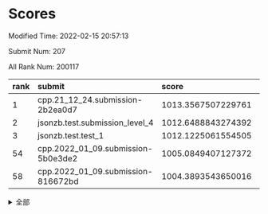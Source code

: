 # Scores

Modified Time: 2022-02-15 20:57:13

Submit Num: 207

All Rank Num: 200117

| rank |               submit               |       score        |       sigma        | pk_num |
| :--- | :--------------------------------- | :----------------- | :----------------- | :----- |
| 1    | cpp.21_12_24.submission-2b2ea0d7   | 1013.3567507229761 | 0.7858478086181437 | 3870   |
| 2    | jsonzb.test.submission_level_4     | 1012.6488843274392 | 0.8036532871062333 | 3864   |
| 3    | jsonzb.test.test_1                 | 1012.1225061554505 | 0.7926787891677561 | 3859   |
| 54   | cpp.2022_01_09.submission-5b0e3de2 | 1005.0849407127372 | 0.7110177870422194 | 3868   |
| 58   | cpp.2022_01_09.submission-816672bd | 1004.3893543650016 | 0.7194845371662438 | 3870   |


<details>
<summary>全部</summary>

| rank |                 submit                 |       score        |       sigma        | pk_num |
| :--- | :------------------------------------- | :----------------- | :----------------- | :----- |
| 1    | cpp.21_12_24.submission-2b2ea0d7       | 1013.3567507229761 | 0.7858478086181437 | 3870   |
| 2    | jsonzb.test.submission_level_4         | 1012.6488843274392 | 0.8036532871062333 | 3864   |
| 3    | jsonzb.test.test_1                     | 1012.1225061554505 | 0.7926787891677561 | 3859   |
| 4    | gobigger.level_3.submission_level_3_4  | 1011.9457991872902 | 0.7879417870439668 | 3865   |
| 5    | gobigger.level_3.submission_level_3_5  | 1011.7273953267262 | 0.8251498430623846 | 3866   |
| 6    | gobigger.level_3.submission_level_3_24 | 1011.5295218624818 | 0.780981654990138  | 3869   |
| 7    | gobigger.level_3.submission_level_3_20 | 1011.5259838114353 | 0.7704107667577493 | 3867   |
| 8    | gobigger.level_3.submission_level_3_23 | 1011.1550697695733 | 0.7914547494529405 | 3868   |
| 9    | gobigger.level_3.submission_level_3_2  | 1011.1095956056577 | 0.7655900898414565 | 3869   |
| 10   | gobigger.level_3.submission_level_3_26 | 1010.9179368173075 | 0.7682849792487911 | 3867   |
| 11   | gobigger.level_3.submission_level_3_21 | 1010.9127722155932 | 0.7638540248974715 | 3863   |
| 12   | gobigger.level_3.submission_level_3_29 | 1010.7601535071217 | 0.7709674991718989 | 3873   |
| 13   | gobigger.level_3.submission_level_3_30 | 1010.6298597902761 | 0.7650277763798085 | 3863   |
| 14   | gobigger.level_3.submission_level_3_35 | 1010.6085459746589 | 0.7811790864178438 | 3871   |
| 15   | gobigger.level_3.submission_level_3_39 | 1010.603122810986  | 0.7661424948945792 | 3866   |
| 16   | gobigger.level_3.submission_level_3_45 | 1010.5123726074906 | 0.76515654145408   | 3869   |
| 17   | gobigger.level_3.submission_level_3_10 | 1010.3890158948606 | 0.771487158423397  | 3872   |
| 18   | gobigger.level_3.submission_level_3_31 | 1010.3536702153882 | 0.7489082459994919 | 3867   |
| 19   | gobigger.level_3.submission_level_3_48 | 1010.2807264111632 | 0.760271527741782  | 3868   |
| 20   | gobigger.level_3.submission_level_3_3  | 1010.2426563723347 | 0.7994526316928298 | 3863   |
| 21   | gobigger.level_3.submission_level_3_38 | 1010.2173082905665 | 0.7847172143353844 | 3865   |
| 22   | gobigger.level_3.submission_level_3_40 | 1010.0079603128551 | 0.758055655169289  | 3865   |
| 23   | gobigger.level_3.submission_level_3_14 | 1009.9896378877688 | 0.7553401331685403 | 3868   |
| 24   | gobigger.level_3.submission_level_3_16 | 1009.982926569629  | 0.7471798613115422 | 3870   |
| 25   | gobigger.level_3.submission_level_3_42 | 1009.9233557911791 | 0.7390690807279322 | 3865   |
| 26   | gobigger.level_3.submission_level_3_9  | 1009.9002047747732 | 0.7719672343795315 | 3867   |
| 27   | gobigger.level_3.submission_level_3_8  | 1009.8283888585692 | 0.7605597631202345 | 3865   |
| 28   | gobigger.level_3.submission_level_3_37 | 1009.8162310183027 | 0.7512969845536689 | 3871   |
| 29   | gobigger.level_3.submission_level_3_49 | 1009.6534637131709 | 0.7562828925122257 | 3868   |
| 30   | gobigger.level_3.submission_level_3_15 | 1009.6474995244641 | 0.751758622366393  | 3871   |
| 31   | gobigger.level_3.submission_level_3_6  | 1009.6203039693456 | 0.7684302541972157 | 3869   |
| 32   | gobigger.level_3.submission_level_3_32 | 1009.5808621887478 | 0.7536524166006322 | 3864   |
| 33   | gobigger.level_3.submission_level_3_44 | 1009.5230069841331 | 0.7501656607792107 | 3868   |
| 34   | gobigger.level_3.submission_level_3_7  | 1009.5229917769311 | 0.7338388578967432 | 3869   |
| 35   | gobigger.level_3.submission_level_3_18 | 1009.447649202089  | 0.7543440717287712 | 3868   |
| 36   | gobigger.level_3.submission_level_3_43 | 1009.4284077899398 | 0.7521032101795528 | 3867   |
| 37   | gobigger.level_3.submission_level_3_34 | 1009.4068507733366 | 0.7735852243071654 | 3864   |
| 38   | gobigger.level_3.submission_level_3_0  | 1009.3174479450054 | 0.7765170623856622 | 3868   |
| 39   | gobigger.level_3.submission_level_3_28 | 1009.2368213619241 | 0.7696619315195169 | 3865   |
| 40   | gobigger.level_3.submission_level_3_46 | 1009.2340872801211 | 0.7363587850448705 | 3870   |
| 41   | gobigger.level_3.submission_level_3_47 | 1009.2023483864428 | 0.7427759839083093 | 3869   |
| 42   | gobigger.level_3.submission_level_3_17 | 1009.1502522283164 | 0.7425390436498802 | 3863   |
| 43   | gobigger.level_3.submission_level_3_22 | 1009.1151269872528 | 0.7660407803220461 | 3868   |
| 44   | gobigger.level_3.submission_level_3_1  | 1009.0598424613023 | 0.7396569301819889 | 3865   |
| 45   | gobigger.level_3.submission_level_3_12 | 1009.0273880216909 | 0.752114524987992  | 3873   |
| 46   | gobigger.level_3.submission_level_3_11 | 1008.9227522986563 | 0.7675876259191998 | 3869   |
| 47   | gobigger.level_3.submission_level_3_41 | 1008.834556227614  | 0.7610128984414829 | 3865   |
| 48   | gobigger.level_3.submission_level_3_33 | 1008.8212912017669 | 0.7274520385774618 | 3863   |
| 49   | gobigger.level_3.submission_level_3_19 | 1008.6972689988702 | 0.7493557185198616 | 3868   |
| 50   | gobigger.level_3.submission_level_3_25 | 1008.6758169012377 | 0.7526044940281676 | 3865   |
| 51   | gobigger.level_3.submission_level_3_36 | 1008.126186863385  | 0.726929080850368  | 3875   |
| 52   | gobigger.level_3.submission_level_3_27 | 1008.121258993034  | 0.723266003467661  | 3863   |
| 53   | gobigger.level_3.submission_level_3_13 | 1007.8869041567677 | 0.7496042168829062 | 3864   |
| 54   | cpp.2022_01_09.submission-5b0e3de2     | 1005.0849407127372 | 0.7110177870422194 | 3868   |
| 55   | gobigger.level_1.submission_level_1_36 | 1004.7757143258432 | 0.7172020242908965 | 3867   |
| 56   | gobigger.level_1.submission_level_1_48 | 1004.4797599266731 | 0.7319760013523815 | 3867   |
| 57   | gobigger.level_1.submission_level_1_13 | 1004.436093530698  | 0.7163334156440375 | 3864   |
| 58   | cpp.2022_01_09.submission-816672bd     | 1004.3893543650016 | 0.7194845371662438 | 3870   |
| 59   | gobigger.level_1.submission_level_1_41 | 1004.2946085514769 | 0.7101852748829837 | 3868   |
| 60   | gobigger.level_1.submission_level_1_20 | 1004.0221589492515 | 0.7291397491472633 | 3868   |
| 61   | gobigger.level_1.submission_level_1_22 | 1004.0142792547778 | 0.714492979530007  | 3866   |
| 62   | gobigger.level_1.submission_level_1_44 | 1003.9989821341401 | 0.7227554718158109 | 3864   |
| 63   | gobigger.level_1.submission_level_1_21 | 1003.99328446433   | 0.7153817510927307 | 3866   |
| 64   | gobigger.level_1.submission_level_1_5  | 1003.961449422249  | 0.7195432703108475 | 3864   |
| 65   | gobigger.level_1.submission_level_1_43 | 1003.9284570088414 | 0.7245131282819774 | 3864   |
| 66   | gobigger.level_1.submission_level_1_40 | 1003.8652530811846 | 0.7092503150023338 | 3869   |
| 67   | gobigger.level_1.submission_level_1_34 | 1003.8263754796197 | 0.711874253267791  | 3864   |
| 68   | gobigger.level_1.submission_level_1_2  | 1003.7678807107976 | 0.712839701783453  | 3870   |
| 69   | gobigger.level_1.submission_level_1_1  | 1003.740069972757  | 0.7176274262720772 | 3862   |
| 70   | gobigger.level_1.submission_level_1_47 | 1003.73874749569   | 0.7291093520416463 | 3865   |
| 71   | gobigger.level_1.submission_level_1_30 | 1003.7173320356816 | 0.7179861147767106 | 3870   |
| 72   | gobigger.level_1.submission_level_1_31 | 1003.6430039098287 | 0.7129541194728357 | 3870   |
| 73   | gobigger.level_1.submission_level_1_23 | 1003.5703228280304 | 0.7187336016804474 | 3873   |
| 74   | gobigger.level_1.submission_level_1_3  | 1003.5088978441402 | 0.7089269307011046 | 3870   |
| 75   | gobigger.level_1.submission_level_1_19 | 1003.4483825373483 | 0.7257397347728032 | 3868   |
| 76   | gobigger.level_1.submission_level_1_17 | 1003.4277325460977 | 0.7168683485684527 | 3870   |
| 77   | gobigger.level_1.submission_level_1_24 | 1003.4249320183696 | 0.7187372968392329 | 3864   |
| 78   | gobigger.level_1.submission_level_1_35 | 1003.4126216600649 | 0.7174806615753783 | 3868   |
| 79   | gobigger.level_1.submission_level_1_12 | 1003.3422079747583 | 0.7239076090785901 | 3868   |
| 80   | gobigger.level_1.submission_level_1_4  | 1003.261713890729  | 0.712720450417004  | 3871   |
| 81   | gobigger.level_1.submission_level_1_33 | 1003.2458188694494 | 0.7188043455252008 | 3864   |
| 82   | gobigger.level_1.submission_level_1_8  | 1003.2338463286872 | 0.7064913331169759 | 3867   |
| 83   | gobigger.level_1.submission_level_1_7  | 1003.1571945883502 | 0.7112214157012868 | 3868   |
| 84   | gobigger.level_1.submission_level_1_11 | 1003.147293599551  | 0.7135938748852546 | 3866   |
| 85   | gobigger.level_1.submission_level_1_37 | 1003.1213836610502 | 0.7157392872043883 | 3863   |
| 86   | gobigger.level_1.submission_level_1_9  | 1003.1150719171163 | 0.7122376445357307 | 3868   |
| 87   | gobigger.level_1.submission_level_1_15 | 1003.0622362512954 | 0.7115243290431903 | 3865   |
| 88   | gobigger.level_1.submission_level_1_49 | 1003.0536212444923 | 0.7206738755227718 | 3868   |
| 89   | gobigger.level_1.submission_level_1_27 | 1002.9324800645167 | 0.720703547042531  | 3860   |
| 90   | gobigger.level_1.submission_level_1_38 | 1002.8825516134057 | 0.7065558174215723 | 3872   |
| 91   | gobigger.level_1.submission_level_1_28 | 1002.8680808468857 | 0.7129617457643241 | 3867   |
| 92   | gobigger.level_1.submission_level_1_26 | 1002.8249555464517 | 0.7114808058463777 | 3867   |
| 93   | gobigger.level_1.submission_level_1_45 | 1002.733578379268  | 0.7018149210713206 | 3874   |
| 94   | gobigger.level_1.submission_level_1_46 | 1002.6699940086662 | 0.69479710321989   | 3871   |
| 95   | gobigger.level_1.submission_level_1_14 | 1002.531363716808  | 0.7146919946246805 | 3872   |
| 96   | gobigger.level_1.submission_level_1_25 | 1002.4012132938701 | 0.7058079182014604 | 3868   |
| 97   | gobigger.level_1.submission_level_1_10 | 1002.391512585337  | 0.7138893215417377 | 3862   |
| 98   | gobigger.level_1.submission_level_1_16 | 1002.3165923834628 | 0.7138978271660203 | 3866   |
| 99   | gobigger.level_1.submission_level_1_0  | 1002.3156611877821 | 0.7128241718411673 | 3871   |
| 100  | gobigger.level_1.submission_level_1_39 | 1002.126069798534  | 0.7164060438653148 | 3871   |
| 101  | gobigger.level_1.submission_level_1_6  | 1002.0286352524541 | 0.7184114501573331 | 3864   |
| 102  | gobigger.level_1.submission_level_1_18 | 1002.0208855163363 | 0.7178566899622487 | 3867   |
| 103  | gobigger.level_1.submission_level_1_42 | 1001.9710607293605 | 0.7107094171902795 | 3866   |
| 104  | gobigger.level_1.submission_level_1_29 | 1001.8514159104535 | 0.7188903122064182 | 3872   |
| 105  | gobigger.level_1.submission_level_1_32 | 1001.7499409581029 | 0.7145058945211664 | 3866   |
| 106  | gobigger.random.submission_random_47   | 997.438452828418   | 0.7165917091511976 | 3863   |
| 107  | gobigger.random.submission_random_11   | 997.3675479676695  | 0.7299707597617674 | 3871   |
| 108  | gobigger.random.submission_random_25   | 997.1981222974664  | 0.7111055053962975 | 3862   |
| 109  | gobigger.random.submission_random_42   | 997.11197777892    | 0.700264412858442  | 3866   |
| 110  | gobigger.random.submission_random_16   | 996.9985697705716  | 0.7068524771984008 | 3869   |
| 111  | gobigger.random.submission_random_48   | 996.8711349569045  | 0.7002381360499549 | 3864   |
| 112  | gobigger.random.submission_random_29   | 996.7579810627681  | 0.6953013957311122 | 3866   |
| 113  | gobigger.random.submission_random_12   | 996.7288624994832  | 0.7052373167585181 | 3866   |
| 114  | gobigger.random.submission_random_4    | 996.6209108769833  | 0.705955588323698  | 3867   |
| 115  | gobigger.random.submission_random_40   | 996.5786867175024  | 0.6953496448946238 | 3867   |
| 116  | gobigger.random.submission_random_24   | 996.5402825496592  | 0.7061851243782767 | 3867   |
| 117  | gobigger.random.submission_random_37   | 996.5297273053293  | 0.7073023179891184 | 3867   |
| 118  | gobigger.random.submission_random_0    | 996.4693634722379  | 0.7109349214147148 | 3866   |
| 119  | gobigger.random.submission_random_17   | 996.4680022743875  | 0.7107742020652641 | 3872   |
| 120  | gobigger.random.submission_random_3    | 996.4306622624306  | 0.7134230827147426 | 3872   |
| 121  | gobigger.random.submission_random_23   | 996.4210672976508  | 0.7080126532298321 | 3862   |
| 122  | gobigger.random.submission_random_8    | 996.3798509933233  | 0.70675927689787   | 3868   |
| 123  | gobigger.random.submission_random_21   | 996.3293631810542  | 0.7157550601782691 | 3863   |
| 124  | gobigger.random.submission_random_34   | 996.3146019559673  | 0.7126688059216684 | 3873   |
| 125  | gobigger.random.submission_random_41   | 996.2788999834521  | 0.7136591978905927 | 3868   |
| 126  | gobigger.random.submission_random_31   | 996.2632758590939  | 0.7077581671901079 | 3863   |
| 127  | gobigger.random.submission_random_14   | 996.2591052825804  | 0.7118757047253573 | 3862   |
| 128  | gobigger.random.submission_random_26   | 996.2477749346057  | 0.7221305441311936 | 3873   |
| 129  | gobigger.random.submission_random_2    | 996.2108479466186  | 0.6996753366122712 | 3866   |
| 130  | gobigger.random.submission_random_38   | 996.1378058802693  | 0.7061293623267954 | 3868   |
| 131  | gobigger.random.submission_random_9    | 996.054355966449   | 0.7229633867939401 | 3868   |
| 132  | gobigger.random.submission_random_28   | 996.012962669404   | 0.7058674093480484 | 3867   |
| 133  | gobigger.random.submission_random_10   | 995.994078216319   | 0.7010702391495643 | 3864   |
| 134  | gobigger.random.submission_random_43   | 995.9402350853087  | 0.708495158093467  | 3868   |
| 135  | gobigger.random.submission_random_46   | 995.9326526548475  | 0.7115518465259755 | 3858   |
| 136  | gobigger.random.submission_random_18   | 995.8578903178898  | 0.708866795371186  | 3867   |
| 137  | gobigger.random.submission_random_13   | 995.849314080319   | 0.705828821407872  | 3864   |
| 138  | gobigger.random.submission_random_36   | 995.8413747675988  | 0.7289927486116904 | 3860   |
| 139  | gobigger.random.submission_random_44   | 995.8403081283109  | 0.7086192163605639 | 3868   |
| 140  | gobigger.random.submission_random_32   | 995.7648929010476  | 0.715684171214738  | 3868   |
| 141  | gobigger.random.submission_random_5    | 995.7345613015473  | 0.7118875812108939 | 3865   |
| 142  | gobigger.random.submission_random_30   | 995.7323538331657  | 0.7074040714847406 | 3864   |
| 143  | gobigger.random.submission_random_49   | 995.7087313496522  | 0.7045007323215082 | 3870   |
| 144  | gobigger.random.submission_random_27   | 995.6906126691256  | 0.7081993961716794 | 3870   |
| 145  | gobigger.random.submission_random_15   | 995.6605027005844  | 0.7120333473711967 | 3872   |
| 146  | gobigger.random.submission_random_1    | 995.5996209560923  | 0.7137705654386032 | 3866   |
| 147  | gobigger.random.submission_random_7    | 995.414394233432   | 0.7103768639749174 | 3869   |
| 148  | gobigger.random.submission_random_33   | 995.4058093772788  | 0.7185307287789803 | 3870   |
| 149  | gobigger.random.submission_random_6    | 995.3929620759789  | 0.7004237210296216 | 3864   |
| 150  | gobigger.random.submission_random_39   | 995.3869468006611  | 0.7161480929165894 | 3864   |
| 151  | gobigger.random.submission_random_35   | 994.8972167451066  | 0.7147760753656093 | 3861   |
| 152  | gobigger.random.submission_random_20   | 994.8930663156644  | 0.7159176790071043 | 3865   |
| 153  | gobigger.random.submission_random_19   | 994.7657568558118  | 0.7162311690196178 | 3863   |
| 154  | gobigger.random.submission_random_45   | 994.66938035063    | 0.7143660860426121 | 3872   |
| 155  | gobigger.random.submission_random_22   | 994.4184748543393  | 0.7180149142237247 | 3873   |
| 156  | gobigger.level_2.submission_level_2_1  | 994.3367845457858  | 0.7183737514337112 | 3869   |
| 157  | gobigger.level_2.submission_level_2_2  | 993.9454050032219  | 0.7254496676388065 | 3864   |
| 158  | gobigger.level_2.submission_level_2_39 | 993.8520070039954  | 0.7280178279233102 | 3866   |
| 159  | gobigger.level_2.submission_level_2_31 | 993.8332831824221  | 0.7378810246656171 | 3868   |
| 160  | gobigger.level_2.submission_level_2_30 | 993.7499539366042  | 0.7466987599717163 | 3864   |
| 161  | gobigger.level_2.submission_level_2_9  | 993.3539149593448  | 0.7366473269986263 | 3864   |
| 162  | gobigger.level_2.submission_level_2_27 | 993.0908079518952  | 0.7432173409036448 | 3867   |
| 163  | gobigger.level_2.submission_level_2_34 | 992.9809110160759  | 0.7289449300231076 | 3867   |
| 164  | gobigger.level_2.submission_level_2_37 | 992.948327642644   | 0.7552348093875542 | 3872   |
| 165  | gobigger.level_2.submission_level_2_6  | 992.929379216351   | 0.728513978351784  | 3873   |
| 166  | gobigger.level_2.submission_level_2_4  | 992.7846379265831  | 0.7378889396716395 | 3861   |
| 167  | gobigger.level_2.submission_level_2_36 | 992.7625171998085  | 0.7354381781065809 | 3863   |
| 168  | gobigger.level_2.submission_level_2_7  | 992.7246716885242  | 0.7494042708133556 | 3863   |
| 169  | gobigger.level_2.submission_level_2_23 | 992.708884545365   | 0.7388953331724959 | 3872   |
| 170  | gobigger.level_2.submission_level_2_26 | 992.7033448258599  | 0.7326296531857552 | 3866   |
| 171  | gobigger.level_2.submission_level_2_44 | 992.6998022042792  | 0.7423267336163396 | 3870   |
| 172  | gobigger.level_2.submission_level_2_21 | 992.6761534931599  | 0.7433705610654388 | 3866   |
| 173  | gobigger.level_2.submission_level_2_22 | 992.6504182594549  | 0.7361612265239316 | 3869   |
| 174  | gobigger.level_2.submission_level_2_18 | 992.5948772510678  | 0.7475405570746618 | 3868   |
| 175  | gobigger.level_2.submission_level_2_15 | 992.5756399438283  | 0.7467560213099855 | 3866   |
| 176  | gobigger.level_2.submission_level_2_45 | 992.5326599035376  | 0.741833974294317  | 3865   |
| 177  | gobigger.level_2.submission_level_2_40 | 992.4637116605975  | 0.7294236297337668 | 3864   |
| 178  | gobigger.level_2.submission_level_2_32 | 992.4353408226754  | 0.7392649385633518 | 3864   |
| 179  | gobigger.level_2.submission_level_2_24 | 992.368226005951   | 0.7387956578487965 | 3864   |
| 180  | gobigger.level_2.submission_level_2_38 | 992.2811355993699  | 0.7354197262772683 | 3869   |
| 181  | gobigger.level_2.submission_level_2_49 | 992.2553295066324  | 0.7315669873982639 | 3870   |
| 182  | gobigger.level_2.submission_level_2_29 | 992.1311233665109  | 0.7412711261527026 | 3866   |
| 183  | gobigger.level_2.submission_level_2_33 | 991.9790331847786  | 0.7497874418756387 | 3865   |
| 184  | gobigger.level_2.submission_level_2_16 | 991.9465195608025  | 0.7276369786384054 | 3864   |
| 185  | gobigger.level_2.submission_level_2_13 | 991.8369212127412  | 0.7389390162693911 | 3869   |
| 186  | gobigger.level_2.submission_level_2_46 | 991.8210301553348  | 0.763136528866276  | 3870   |
| 187  | gobigger.level_2.submission_level_2_17 | 991.5457066071909  | 0.76175415533643   | 3866   |
| 188  | gobigger.level_2.submission_level_2_48 | 991.477538868575   | 0.7621147687722567 | 3871   |
| 189  | gobigger.level_2.submission_level_2_10 | 991.4165935966518  | 0.788967293401787  | 3866   |
| 190  | gobigger.level_2.submission_level_2_19 | 991.3985007994803  | 0.7288762935199893 | 3864   |
| 191  | gobigger.level_2.submission_level_2_8  | 991.3849489581788  | 0.74604150762106   | 3869   |
| 192  | gobigger.level_2.submission_level_2_25 | 991.3823188714233  | 0.7498708261788727 | 3874   |
| 193  | gobigger.level_2.submission_level_2_14 | 991.2422258284481  | 0.7563332752252698 | 3868   |
| 194  | gobigger.level_2.submission_level_2_5  | 991.2189614319866  | 0.7521120790175897 | 3869   |
| 195  | gobigger.level_2.submission_level_2_35 | 991.1940721073975  | 0.7621615621121833 | 3868   |
| 196  | gobigger.level_2.submission_level_2_42 | 991.1417483885573  | 0.7677307706197126 | 3866   |
| 197  | gobigger.level_2.submission_level_2_47 | 991.0624629858446  | 0.7611724108012429 | 3866   |
| 198  | gobigger.level_2.submission_level_2_12 | 991.0389212455686  | 0.7464445234444099 | 3869   |
| 199  | gobigger.level_2.submission_level_2_11 | 990.9984238142862  | 0.7536784408790371 | 3866   |
| 200  | gobigger.level_2.submission_level_2_3  | 990.9171564174428  | 0.7560803775683348 | 3873   |
| 201  | gobigger.level_2.submission_level_2_0  | 990.6003619419859  | 0.7689360463555064 | 3862   |
| 202  | gobigger.level_2.submission_level_2_43 | 990.4565638322762  | 0.767112982238863  | 3862   |
| 203  | gobigger.level_2.submission_level_2_28 | 990.3656709053986  | 0.7602232864404098 | 3870   |
| 204  | gobigger.level_2.submission_level_2_20 | 990.3330007825307  | 0.7475688856711875 | 3868   |
| 205  | gobigger.level_2.submission_level_2_41 | 989.5581091111526  | 0.783320118548807  | 3871   |
| 206  | gobigger.none.submission_none_1        | 979.7589698526136  | 1.2630152469535743 | 3859   |
| 207  | gobigger.none.submission_none_0        | 976.5028898682795  | 1.4377038038461438 | 3866   |

</details>